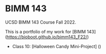 # BIMM 143
UCSD BIMM 143 Course Fall 2022.

This is a portfolio of my work for [BIMM 143] (https://bioboot.github.io/bimm143_F22/)

- Class 10: [Halloween Candy Mini-Project] ()
